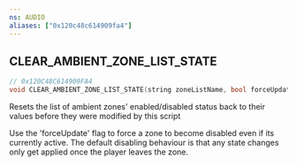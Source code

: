 ```yaml
---
ns: AUDIO
aliases: ["0x120c48c614909fa4"]
---
```

## CLEAR_AMBIENT_ZONE_LIST_STATE

```c
// 0x120C48C614909FA4
void CLEAR_AMBIENT_ZONE_LIST_STATE(string zoneListName, bool forceUpdate);
```

Resets the list of ambient zones' enabled/disabled status back to their values before they were modified by this script

Use the 'forceUpdate' flag to force a zone to become disabled even if its currently active. The default disabling behaviour is that any state changes only get applied once the player leaves the zone.


